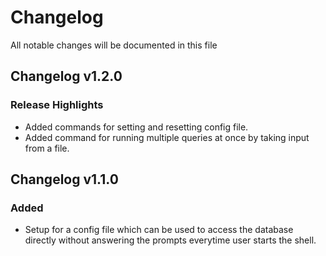 # Changelog

All notable changes will be documented in this file

## Changelog v1.2.0

### Release Highlights

- Added commands for setting and resetting config file.
- Added command for running multiple queries at once by taking input from a file.


## Changelog v1.1.0

### Added

- Setup for a config file which can be used to access the database directly without answering the prompts everytime user starts the shell.